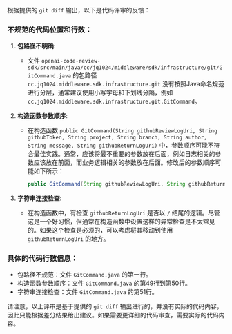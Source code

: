 根据提供的 `git diff` 输出，以下是代码评审的反馈：

### 不规范的代码位置和行数：

1. **包路径不明确**:
   - 文件 `openai-code-review-sdk/src/main/java/cc/jq1024/middleware/sdk/infrastructure/git/GitCommand.java` 的包路径 `cc.jq1024.middleware.sdk.infrastructure.git` 没有按照Java命名规范进行分层，通常建议使用小写字母和下划线分隔，例如 `cc.jq1024.middleware.sdk.infrastructure.git.GitCommand`。

2. **构造函数参数顺序**:
   - 在构造函数 `public GitCommand(String githubReviewLogUri, String githubToken, String project, String branch, String author, String message, String githubReturnLogUri)` 中，参数顺序可能不符合最佳实践。通常，应该将最不重要的参数放在后面，例如日志相关的参数应该放在前面，而业务逻辑相关的参数放在后面。修改后的参数顺序可能如下所示：
     ```java
     public GitCommand(String githubReviewLogUri, String githubReturnLogUri, String githubToken, String project, String branch, String author, String message) {
     ```

3. **字符串连接检查**:
   - 在构造函数中，有检查 `githubReturnLogUri` 是否以 `/` 结尾的逻辑。尽管这是一个好习惯，但通常在构造函数中设置这样的异常检查是不太常见的。如果这个检查是必须的，可以考虑将其移动到使用 `githubReturnLogUri` 的地方。

### 具体的代码行数信息：

- 包路径不规范：文件 `GitCommand.java` 的第一行。
- 构造函数参数顺序：文件 `GitCommand.java` 的第49行到第50行。
- 字符串连接检查：文件 `GitCommand.java` 的第51行。

请注意，以上评审是基于提供的 `git diff` 输出进行的，并没有实际的代码内容，因此只能根据差分结果给出建议。如果需要更详细的代码审查，需要实际的代码内容。